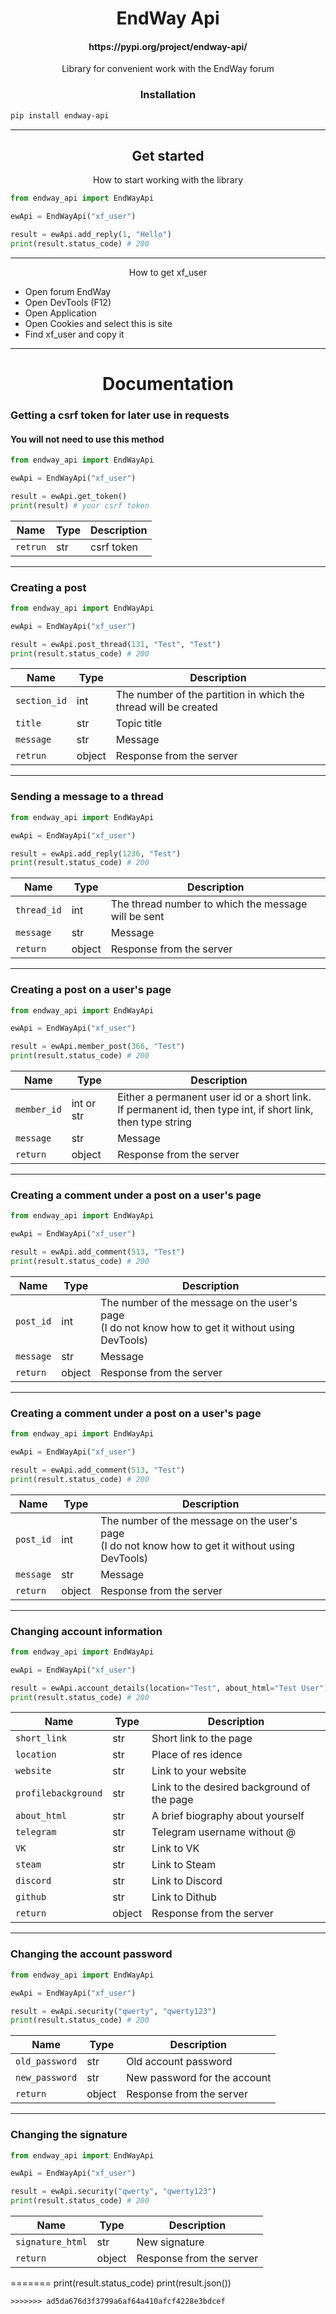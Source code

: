 <h1 align="center">EndWay Api</h1>
<h4 align="center">https://pypi.org/project/endway-api/</h4>
<p align="center">Library for convenient work with the EndWay forum</p>


<h3 align="center">Installation</h3>

```bash
pip install endway-api
```

-------------------------

<h2 align="center">Get started</h3>
<p align="center">How to start working with the library</p>

```Python
from endway_api import EndWayApi

ewApi = EndWayApi("xf_user")

result = ewApi.add_reply(1, "Hello")
print(result.status_code) # 200
```
------------------------- 
<p align="center">How to get xf_user</p>

* Open forum EndWay
* Open DevTools (F12)
* Open Application
* Open Cookies and select this is site 
* Find xf_user and copy it

-------------------------

<h1 align="center">Documentation</h1>

### Getting a csrf token for later use in requests 
#### You will not need to use this method
```Python
from endway_api import EndWayApi

ewApi = EndWayApi("xf_user")

result = ewApi.get_token()
print(result) # your csrf token
```
| Name         | Type  | Description |
|--------------|-------|-------------|
| `retrun`     | str   | csrf token  |

-------------------------

### Creating a post

```Python
from endway_api import EndWayApi

ewApi = EndWayApi("xf_user")

result = ewApi.post_thread(131, "Test", "Test")
print(result.status_code) # 200
```
| Name         | Type   | Description                                                     |
|--------------|--------|-----------------------------------------------------------------|
| `section_id` | int    | The number of the partition in which the thread will be created |
| `title`      | str    | Topic title                                                     |
| `message`    | str    | Message                                                         |
| `retrun`     | object | Response from the server                                        |

-------------------------

### Sending a message to a thread

```Python
from endway_api import EndWayApi

ewApi = EndWayApi("xf_user")

result = ewApi.add_reply(1236, "Test")
print(result.status_code) # 200
```
| Name        | Type   | Description                                         |
|-------------|--------|-----------------------------------------------------|
| `thread_id` | int    | The thread number to which the message will be sent |
| `message`   | str    | Message                                             |
| `return`    | object | Response from the server                            |

-------------------------

### Creating a post on a user's page

```Python
from endway_api import EndWayApi

ewApi = EndWayApi("xf_user")

result = ewApi.member_post(366, "Test")
print(result.status_code) # 200
```
| Name        | Type       | Description                                                                                                       |
|-------------|------------|-------------------------------------------------------------------------------------------------------------------|
| `member_id` | int or str | Either a permanent user id or a short link. <br/>If permanent id, then type int, if short link, then type string  |
| `message`   | str        | Message                                                                                                           |
| `return`    | object     | Response from the server                                                                                          |

-------------------------

### Creating a comment under a post on a user's page

```Python
from endway_api import EndWayApi

ewApi = EndWayApi("xf_user")

result = ewApi.add_comment(513, "Test")
print(result.status_code) # 200
```
| Name        | Type   | Description                                                                                             |
|-------------|--------|---------------------------------------------------------------------------------------------------------|
| `post_id`   | int    | The number of the message on the user's page<br/>(I do not know how to get it without using DevTools)   |
| `message`   | str    | Message                                                                                                 |
| `return`    | object | Response from the server                                                                                |

-------------------------

### Creating a comment under a post on a user's page

```Python
from endway_api import EndWayApi

ewApi = EndWayApi("xf_user")

result = ewApi.add_comment(513, "Test")
print(result.status_code) # 200
```
| Name        | Type   | Description                                                                                             |
|-------------|--------|---------------------------------------------------------------------------------------------------------|
| `post_id`   | int    | The number of the message on the user's page<br/>(I do not know how to get it without using DevTools)   |
| `message`   | str    | Message                                                                                                 |
| `return`    | object | Response from the server                                                                                |

-------------------------

### Сhanging account information

```Python
from endway_api import EndWayApi

ewApi = EndWayApi("xf_user")

result = ewApi.account_details(location="Test", about_html="Test User")
print(result.status_code) # 200
```
| Name                | Type  | Description                                |
|---------------------|-------|--------------------------------------------|
| `short_link`        | str   | Short link to the page                     |
| `location`          | str   | Place of res idence                        |
| `website`           | str   | Link to your website                       |
| `profilebackground` | str   | Link to the desired background of the page |
| `about_html`        | str   | A brief biography about yourself           |
| `telegram`          | str   | Telegram username without @                |
| `VK`                | str   | Link to VK                                 |
| `steam`             | str   | Link to Steam                              |
| `discord`           | str   | Link to Discord                            |
| `github`            | str   | Link to Dithub                             |
| `return`            | object| Response from the server                   |

-------------------------

### Changing the account password

```Python
from endway_api import EndWayApi

ewApi = EndWayApi("xf_user")

result = ewApi.security("qwerty", "qwerty123")
print(result.status_code) # 200
```
| Name           | Type  | Description                  |
|----------------|-------|------------------------------|
| `old_password` | str   | Old account password         |
| `new_password` | str   | New password for the account |
| `return`       | object| Response from the server     |

-------------------------

### Changing the signature

```Python
from endway_api import EndWayApi

ewApi = EndWayApi("xf_user")

result = ewApi.security("qwerty", "qwerty123")
print(result.status_code) # 200
```
| Name             | Type  | Description             |
|------------------|-------|-------------------------|
| `signature_html` | str   | New signature           |
| `return`         | object| Response from the server|
=======
print(result.status_code)
print(result.json())
```
>>>>>>> ad5da676d3f3799a6af64a410afcf4228e3bdcef
